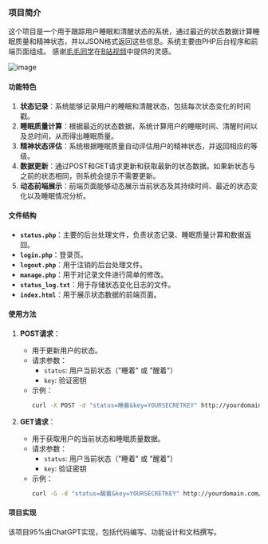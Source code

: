 ### 项目简介

这个项目是一个用于跟踪用户睡眠和清醒状态的系统，通过最近的状态数据计算睡眠质量和精神状态，并以JSON格式返回这些信息。系统主要由PHP后台程序和前端页面组成。
感谢[毛毛同学](https://github.com/WinMEMZqwq)在[B站视频](https://www.bilibili.com/video/BV1fE421A7PE/)中提供的灵感。  

![image](https://github.com/user-attachments/assets/deb4c52d-0c02-493c-b5d5-5c6e9af30e5b)


#### 功能特色
1. **状态记录**：系统能够记录用户的睡眠和清醒状态，包括每次状态变化的时间戳。
2. **睡眠质量计算**：根据最近的状态数据，系统计算用户的睡眠时间、清醒时间以及总时间，从而得出睡眠质量。
3. **精神状态评估**：系统根据睡眠质量自动评估用户的精神状态，并返回相应的等级。
4. **数据更新**：通过POST和GET请求更新和获取最新的状态数据。如果新状态与之前的状态相同，则系统会提示不需要更新。
5. **动态前端展示**：前端页面能够动态展示当前状态及其持续时间、最近的状态变化以及睡眠情况分析。

#### 文件结构
- **`status.php`**：主要的后台处理文件，负责状态记录、睡眠质量计算和数据返回。
- **`login.php`**：登录页。
- **`logout.php`**：用于注销的后台处理文件。
- **`manage.php`**：用于对记录文件进行简单的修改。
- **`status_log.txt`**：用于存储状态变化日志的文件。
- **`index.html`**：用于展示状态数据的前端页面。


#### 使用方法

1. **POST请求**：
    - 用于更新用户的状态。
    - 请求参数：
      - `status`: 用户当前状态（"睡着" 或 "醒着"）
      - `key`: 验证密钥
    - 示例：
      ```bash
      curl -X POST -d "status=睡着&key=YOURSECRETKEY" http://yourdomain.com/status.php
      ```

2. **GET请求**：
    - 用于获取用户的当前状态和睡眠质量数据。
    - 请求参数：
      - `status`: 用户当前状态（"睡着" 或 "醒着"）
      - `key`: 验证密钥
    - 示例：
      ```bash
      curl -G -d "status=醒着&key=YOURSECRETKEY" http://yourdomain.com/status.php
      ```

#### 项目实现

该项目95%由ChatGPT实现，包括代码编写、功能设计和文档撰写。
